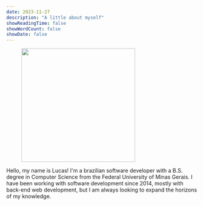 ```yaml
---
date: 2023-11-27
description: "A little about myself"
showReadingTime: false
showWordCount: false
showDate: false
---
```


<figure>
  <img src="/img/avatar.png" width="300px">
</figure>
<div>
    <p>Hello, my name is Lucas! I'm a brazilian software developer with a B.S. degree in Computer Science from the Federal University of Minas Gerais. I have been working with software development since 2014, mostly with back-end web development, but I am always looking to expand the horizons of my knowledge.</p>
</div>

